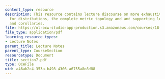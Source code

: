 ```yaml
---
content_type: resource
description: This resource contains lecture discourse on more exhaustive reference
  for distributions, the complete metric topology and and supporting lemmas, prpopositions
  and corollaries.
file: https://ol-ocw-studio-app-production.s3.amazonaws.com/courses/18-155-differential-analysis-fall-2004/a46ab2c4353ab4984306a6755a8e8d88_section7.pdf
file_type: application/pdf
learning_resource_types:
- Lecture Notes
parent_title: Lecture Notes
parent_type: CourseSection
resourcetype: Document
title: section7.pdf
type: OCWFile
uid: a46ab2c4-353a-b498-4306-a6755a8e8d88
---
```

